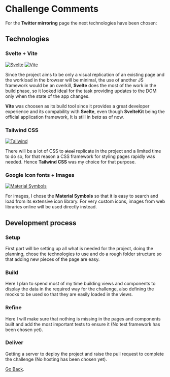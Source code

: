 # Challenge Comments

For the **Twitter mirroring** page the next technologies have been chosen:

## Technologies

### Svelte + Vite
[![Svelte](https://img.shields.io/badge/svelte-white?style=for-the-badge&logo=svelte)](https://svelte.dev/)
[![Vite](https://img.shields.io/badge/vite-yellow?style=for-the-badge&logo=vite)](https://vitejs.dev/)

Since the project aims to be only a visual replication of an existing page and the workload in the browser will be minimal, the use of another JS framework would be an overkill, **Svelte** does the most of the work in the build phase, so it looked ideal for the task providing updates to the DOM only when the state of the app changes. 

**Vite** was choosen as its build tool since it provides a great developer experience and its compability with **Svelte**, even though **SvelteKit** being the official application framework, It is still in *beta* as of now.
 

### Tailwind CSS
[![Tailwind](https://img.shields.io/badge/tailwind%20css-0f172a?style=for-the-badge&logo=tailwindcss)](https://tailwindcss.com/)

There will be a lot of CSS to ~~steal~~ replicate in the project and a limited time to do so, for that reason a CSS framework for styling pages rapidly was needed. Hence **Tailwind CSS** was my choice for that purpose.

### Google Icon fonts + Images
[![Material Symbols](https://img.shields.io/badge/google%20fonts-white?style=for-the-badge&logo=googlefonts)](https://fonts.google.com/icons)

For images, I chose the **Material Symbols** so that it is easy to search and load from its extensive icon library. For very custom icons, images from web libraries online will be used directly instead.


## Development process

### Setup
First part will be setting up all what is needed for the project, doing the planning, chose the technologies to use and do a rough folder structure so that adding new pieces of the page are easy.

### Build
Here I plan to spend most of my time building views and components to display the data in the required way for the challenge, also defining the mocks to be used so that they are easily loaded in the views.

### Refine
Here I will make sure that nothing is missing in the pages and components built and add the most important tests to ensure it (No test framework has been chosen yet). 

### Deliver
Getting a server to deploy the project and raise the pull request to complete the challenge (No hosting has been chosen yet).

[Go Back](./README.md).
